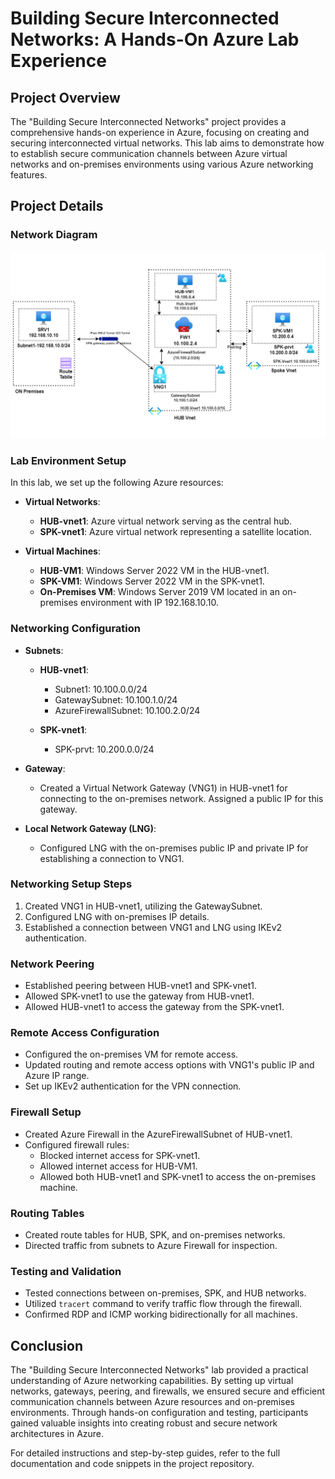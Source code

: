 # Building Secure Interconnected Networks: A Hands-On Azure Lab Experience

## Project Overview
The "Building Secure Interconnected Networks" project provides a comprehensive hands-on experience in Azure, focusing on creating and securing interconnected virtual networks. This lab aims to demonstrate how to establish secure communication channels between Azure virtual networks and on-premises environments using various Azure networking features.

## Project Details

### Network Diagram

![Screenshot 2023-11-08 152254](https://github.com/Saurabh-Bhargav/Azure-VNet-Connectivity-with-On-Premises/blob/main/Images/NetworkDaigram.png)



### Lab Environment Setup
In this lab, we set up the following Azure resources:

- **Virtual Networks**:
  - **HUB-vnet1**: Azure virtual network serving as the central hub.
  - **SPK-vnet1**: Azure virtual network representing a satellite location.

- **Virtual Machines**:
  - **HUB-VM1**: Windows Server 2022 VM in the HUB-vnet1.
  - **SPK-VM1**: Windows Server 2022 VM in the SPK-vnet1.
  - **On-Premises VM**: Windows Server 2019 VM located in an on-premises environment with IP 192.168.10.10.

### Networking Configuration
- **Subnets**:
  - **HUB-vnet1**:
    - Subnet1: 10.100.0.0/24
    - GatewaySubnet: 10.100.1.0/24
    - AzureFirewallSubnet: 10.100.2.0/24

  - **SPK-vnet1**:
    - SPK-prvt: 10.200.0.0/24

- **Gateway**:
  - Created a Virtual Network Gateway (VNG1) in HUB-vnet1 for connecting to the on-premises network. Assigned a public IP for this gateway.

- **Local Network Gateway (LNG)**:
  - Configured LNG with the on-premises public IP and private IP for establishing a connection to VNG1.

### Networking Setup Steps
1. Created VNG1 in HUB-vnet1, utilizing the GatewaySubnet.
2. Configured LNG with on-premises IP details.
3. Established a connection between VNG1 and LNG using IKEv2 authentication.

### Network Peering
- Established peering between HUB-vnet1 and SPK-vnet1.
- Allowed SPK-vnet1 to use the gateway from HUB-vnet1.
- Allowed HUB-vnet1 to access the gateway from the SPK-vnet1.

### Remote Access Configuration
- Configured the on-premises VM for remote access.
- Updated routing and remote access options with VNG1's public IP and Azure IP range.
- Set up IKEv2 authentication for the VPN connection.

### Firewall Setup
- Created Azure Firewall in the AzureFirewallSubnet of HUB-vnet1.
- Configured firewall rules:
  - Blocked internet access for SPK-vnet1.
  - Allowed internet access for HUB-VM1.
  - Allowed both HUB-vnet1 and SPK-vnet1 to access the on-premises machine.

### Routing Tables
- Created route tables for HUB, SPK, and on-premises networks.
- Directed traffic from subnets to Azure Firewall for inspection.

### Testing and Validation
- Tested connections between on-premises, SPK, and HUB networks.
- Utilized `tracert` command to verify traffic flow through the firewall.
- Confirmed RDP and ICMP working bidirectionally for all machines.

## Conclusion
The "Building Secure Interconnected Networks" lab provided a practical understanding of Azure networking capabilities. By setting up virtual networks, gateways, peering, and firewalls, we ensured secure and efficient communication channels between Azure resources and on-premises environments. Through hands-on configuration and testing, participants gained valuable insights into creating robust and secure network architectures in Azure.

For detailed instructions and step-by-step guides, refer to the full documentation and code snippets in the project repository.


